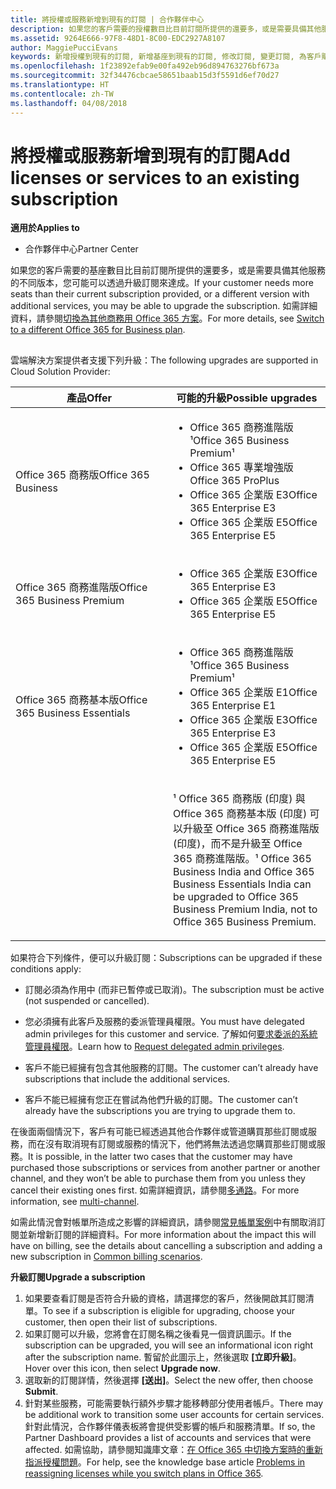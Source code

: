 ```yaml
---
title: 將授權或服務新增到現有的訂閱 | 合作夥伴中心
description: 如果您的客戶需要的授權數目比目前訂閱所提供的還要多，或是需要具備其他服務的不同版本，您可能可以透過升級訂閱來達成。
ms.assetid: 9264E666-97F8-48D1-8C00-EDC2927A8107
author: MaggiePucciEvans
keywords: 新增授權到現有的訂閱, 新增基座到現有的訂閱, 修改訂閱, 變更訂閱, 為客戶購買更多授權
ms.openlocfilehash: 1f23892efab9e00fa492eb96d894763276bf673a
ms.sourcegitcommit: 32f34476cbcae58651baab15d3f5591d6ef70d27
ms.translationtype: HT
ms.contentlocale: zh-TW
ms.lasthandoff: 04/08/2018
---
```

# <a name="add-licenses-or-services-to-an-existing-subscription"></a><span data-ttu-id="009aa-104">將授權或服務新增到現有的訂閱</span><span class="sxs-lookup"><span data-stu-id="009aa-104">Add licenses or services to an existing subscription</span></span>

**<span data-ttu-id="009aa-105">適用於</span><span class="sxs-lookup"><span data-stu-id="009aa-105">Applies to</span></span>**

-  <span data-ttu-id="009aa-106">合作夥伴中心</span><span class="sxs-lookup"><span data-stu-id="009aa-106">Partner Center</span></span>

<span data-ttu-id="009aa-107">如果您的客戶需要的基座數目比目前訂閱所提供的還要多，或是需要具備其他服務的不同版本，您可能可以透過升級訂閱來達成。</span><span class="sxs-lookup"><span data-stu-id="009aa-107">If your customer needs more seats than their current subscription provided, or a different version with additional services, you may be able to upgrade the subscription.</span></span> <span data-ttu-id="009aa-108">如需詳細資料，請參閱[切換為其他商務用 Office 365 方案](http://go.microsoft.com/fwlink/p/?LinkId=723577)。</span><span class="sxs-lookup"><span data-stu-id="009aa-108">For more details, see [Switch to a different Office 365 for Business plan](http://go.microsoft.com/fwlink/p/?LinkId=723577).</span></span>

## <a href="" id="upgradesubscription"></a>


<span data-ttu-id="009aa-109">雲端解決方案提供者支援下列升級：</span><span class="sxs-lookup"><span data-stu-id="009aa-109">The following upgrades are supported in Cloud Solution Provider:</span></span>

<table>
<colgroup>
<col width="50%" />
<col width="50%" />
</colgroup>
<thead>
<tr class="header">
<th><span data-ttu-id="009aa-110">產品</span><span class="sxs-lookup"><span data-stu-id="009aa-110">Offer</span></span></th>
<th><span data-ttu-id="009aa-111">可能的升級</span><span class="sxs-lookup"><span data-stu-id="009aa-111">Possible upgrades</span></span></th>
</tr>
</thead>
<tbody>
<tr class="odd">
<td><span data-ttu-id="009aa-112">Office 365 商務版</span><span class="sxs-lookup"><span data-stu-id="009aa-112">Office 365 Business</span></span></td>
<td><ul>
<li><span data-ttu-id="009aa-113">Office 365 商務進階版¹</span><span class="sxs-lookup"><span data-stu-id="009aa-113">Office 365 Business Premium¹</span></span></li>
<li><span data-ttu-id="009aa-114">Office 365 專業增強版</span><span class="sxs-lookup"><span data-stu-id="009aa-114">Office 365 ProPlus</span></span></li>
<li><span data-ttu-id="009aa-115">Office 365 企業版 E3</span><span class="sxs-lookup"><span data-stu-id="009aa-115">Office 365 Enterprise E3</span></span></li>
<li><span data-ttu-id="009aa-116">Office 365 企業版 E5</span><span class="sxs-lookup"><span data-stu-id="009aa-116">Office 365 Enterprise E5</span></span></li>
</ul></td>
</tr>
<tr class="even">
<td><span data-ttu-id="009aa-117">Office 365 商務進階版</span><span class="sxs-lookup"><span data-stu-id="009aa-117">Office 365 Business Premium</span></span></td>
<td><ul>
<li><span data-ttu-id="009aa-118">Office 365 企業版 E3</span><span class="sxs-lookup"><span data-stu-id="009aa-118">Office 365 Enterprise E3</span></span></li>
<li><span data-ttu-id="009aa-119">Office 365 企業版 E5</span><span class="sxs-lookup"><span data-stu-id="009aa-119">Office 365 Enterprise E5</span></span></li>
</ul></td>
</tr>
<tr class="odd">
<td><span data-ttu-id="009aa-120">Office 365 商務基本版</span><span class="sxs-lookup"><span data-stu-id="009aa-120">Office 365 Business Essentials</span></span></td>
<td><ul>
<li><span data-ttu-id="009aa-121">Office 365 商務進階版¹</span><span class="sxs-lookup"><span data-stu-id="009aa-121">Office 365 Business Premium¹</span></span></li>
<li><span data-ttu-id="009aa-122">Office 365 企業版 E1</span><span class="sxs-lookup"><span data-stu-id="009aa-122">Office 365 Enterprise E1</span></span></li>
<li><span data-ttu-id="009aa-123">Office 365 企業版 E3</span><span class="sxs-lookup"><span data-stu-id="009aa-123">Office 365 Enterprise E3</span></span></li>
<li><span data-ttu-id="009aa-124">Office 365 企業版 E5</span><span class="sxs-lookup"><span data-stu-id="009aa-124">Office 365 Enterprise E5</span></span></li>
</ul></td>
</tr>
<tr class="even">
<td></td>
<td><p><span data-ttu-id="009aa-125">¹ Office 365 商務版 (印度) 與 Office 365 商務基本版 (印度) 可以升級至 Office 365 商務進階版 (印度)，而不是升級至 Office 365 商務進階版。</span><span class="sxs-lookup"><span data-stu-id="009aa-125">¹ Office 365 Business India and Office 365 Business Essentials India can be upgraded to Office 365 Business Premium India, not to Office 365 Business Premium.</span></span></p></td>
</tr>
</tbody>
</table>

 

<span data-ttu-id="009aa-126">如果符合下列條件，便可以升級訂閱：</span><span class="sxs-lookup"><span data-stu-id="009aa-126">Subscriptions can be upgraded if these conditions apply:</span></span>

-   <span data-ttu-id="009aa-127">訂閱必須為作用中 (而非已暫停或已取消)。</span><span class="sxs-lookup"><span data-stu-id="009aa-127">The subscription must be active (not suspended or cancelled).</span></span>

-   <span data-ttu-id="009aa-128">您必須擁有此客戶及服務的委派管理員權限。</span><span class="sxs-lookup"><span data-stu-id="009aa-128">You must have delegated admin privileges for this customer and service.</span></span> <span data-ttu-id="009aa-129">了解如何[要求委派的系統管理員權限](request-a-relationship-with-a-customer.md)。</span><span class="sxs-lookup"><span data-stu-id="009aa-129">Learn how to [Request delegated admin privileges](request-a-relationship-with-a-customer.md).</span></span>

-   <span data-ttu-id="009aa-130">客戶不能已經擁有包含其他服務的訂閱。</span><span class="sxs-lookup"><span data-stu-id="009aa-130">The customer can’t already have subscriptions that include the additional services.</span></span>

-   <span data-ttu-id="009aa-131">客戶不能已經擁有您正在嘗試為他們升級的訂閱。</span><span class="sxs-lookup"><span data-stu-id="009aa-131">The customer can’t already have the subscriptions you are trying to upgrade them to.</span></span>

<span data-ttu-id="009aa-132">在後面兩個情況下，客戶有可能已經透過其他合作夥伴或管道購買那些訂閱或服務，而在沒有取消現有訂閱或服務的情況下，他們將無法透過您購買那些訂閱或服務。</span><span class="sxs-lookup"><span data-stu-id="009aa-132">It is possible, in the latter two cases that the customer may have purchased those subscriptions or services from another partner or another channel, and they won’t be able to purchase them from you unless they cancel their existing ones first.</span></span> <span data-ttu-id="009aa-133">如需詳細資訊，請參閱[多通路](multichannel.md)。</span><span class="sxs-lookup"><span data-stu-id="009aa-133">For more information, see [multi-channel](multichannel.md).</span></span>

<span data-ttu-id="009aa-134">如需此情況會對帳單所造成之影響的詳細資訊，請參閱[常見帳單案例](common-billing-scenarios.md)中有關取消訂閱並新增新訂閱的詳細資料。</span><span class="sxs-lookup"><span data-stu-id="009aa-134">For more information about the impact this will have on billing, see the details about cancelling a subscription and adding a new subscription in [Common billing scenarios](common-billing-scenarios.md).</span></span>

**<span data-ttu-id="009aa-135">升級訂閱</span><span class="sxs-lookup"><span data-stu-id="009aa-135">Upgrade a subscription</span></span>**

1.  <span data-ttu-id="009aa-136">如果要查看訂閱是否符合升級的資格，請選擇您的客戶，然後開啟其訂閱清單。</span><span class="sxs-lookup"><span data-stu-id="009aa-136">To see if a subscription is eligible for upgrading, choose your customer, then open their list of subscriptions.</span></span>
2.  <span data-ttu-id="009aa-137">如果訂閱可以升級，您將會在訂閱名稱之後看見一個資訊圖示。</span><span class="sxs-lookup"><span data-stu-id="009aa-137">If the subscription can be upgraded, you will see an informational icon right after the subscription name.</span></span> <span data-ttu-id="009aa-138">暫留於此圖示上，然後選取 **\[立即升級\]**。</span><span class="sxs-lookup"><span data-stu-id="009aa-138">Hover over this icon, then select **Upgrade now**.</span></span>
3.  <span data-ttu-id="009aa-139">選取新的訂閱詳情，然後選擇 **\[送出\]**。</span><span class="sxs-lookup"><span data-stu-id="009aa-139">Select the new offer, then choose **Submit**.</span></span>
4.  <span data-ttu-id="009aa-140">針對某些服務，可能需要執行額外步驟才能移轉部分使用者帳戶。</span><span class="sxs-lookup"><span data-stu-id="009aa-140">There may be additional work to transition some user accounts for certain services.</span></span> <span data-ttu-id="009aa-141">針對此情況，合作夥伴儀表板將會提供受影響的帳戶和服務清單。</span><span class="sxs-lookup"><span data-stu-id="009aa-141">If so, the Partner Dashboard provides a list of accounts and services that were affected.</span></span> <span data-ttu-id="009aa-142">如需協助，請參閱知識庫文章：[在 Office 365 中切換方案時的重新指派授權問題](http://go.microsoft.com/fwlink/p/?LinkId=723576)。</span><span class="sxs-lookup"><span data-stu-id="009aa-142">For help, see the knowledge base article [Problems in reassigning licenses while you switch plans in Office 365](http://go.microsoft.com/fwlink/p/?LinkId=723576).</span></span>

 

 



